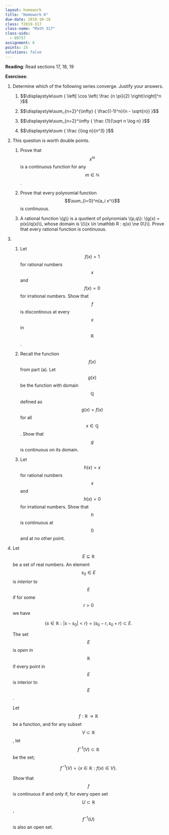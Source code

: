 ```yaml
---
layout: homework
title: "Homework 6"
due-date: 2019-10-18
class: f2019-317
class-name: "Math 317"
class-uids: 
  - 89757
assignment: 6
points: 25
solutions: false
---
```


**Reading**: 
Read sections 17, 18, 19

**Exercises**:

1.  Determine which of the following series converge. Justify your answers.

    1.  \$$\displaystyle\sum { \left[ \cos \left( \frac {n \pi}{2} \right)\right]^n }$$
    
    2.  \$$\displaystyle\sum_{n=2}^{\infty} { \frac{(-1)^n}{n - \sqrt{n}} }$$
            
    3.  \$$\displaystyle\sum_{n=2}^\infty { \frac {1}{\sqrt n \log n} }$$
            
    4.  \$$\displaystyle\sum { \frac {\log n}{n^3} }$$
    
2.  This question is worth double points.
    1.  Prove that $$x^m$$ is a continuous function for any $$m \in \mathbb N$$.
    
    2.  Prove that every polynomial function $$\sum_{i=0}^n{a_i x^i}$$ is
        continuous.
        
    3.  A rational function \\(g\\) is a quotient of polynomials \\(p,q\\):
        \\(g(x) = p(x)/q(x)\\), whose domain is \\(\\{x \in \mathbb R : q(x) \ne
        0\\}\\). Prove that every rational function is continuous.
    
3.  
    1.  Let $$f(x) = 1$$ for rational numbers $$x$$ and $$f(x) = 0$$ for
        irrational numbers. Show that $$f$$ is discontinous at every $$x$$ in $$\mathbb R$$.
        
    2.  Recall the function $$f(x)$$ from part (a). Let $$g(x)$$ be the function
        with domain $$\mathbb Q$$ defined as $$g(x) = f(x)$$ for all $$x \in
        \mathbb Q$$. Show that $$g$$ is continuous on its domain.

    3.  Let $$h(x) = x$$ for rational numbers $$x$$ and $$h(x) = 0$$ for
        irrational numbers. Show that $$h$$ is continuous at $$0$$ and at no other point.
    
4.  Let $$E \subseteq \mathbb R$$ be a set of real numbers. An element $$s_0 \in
    E$$ is *interior* to $$E$$ if for some $$r > 0$$ we have
    
    $$
    \{ s \in \mathbb R : |s - s_0| < r\} = (s_0 - r, s_0 + r) \subset E.
    $$
    
    The set $$E$$ is *open in $$\mathbb R$$* if every point in $$E$$ is interior
    to $$E$$.
    
    Let $$f: \mathbb R \to \mathbb R$$ be a function, and for any subset $$V
    \subset \mathbb R$$, let $$f^{-1}(V) \subset \mathbb R$$ be the set;
    
    $$
    f^{-1}(V) = \{ x \in \mathbb R : f(x) \in V \}.
    $$
    
    Show that $$f$$ is continuous if and only if, for every open
    set $$U \subset \mathbb R$$, $$f^{-1}(U)$$ is also an open set.
